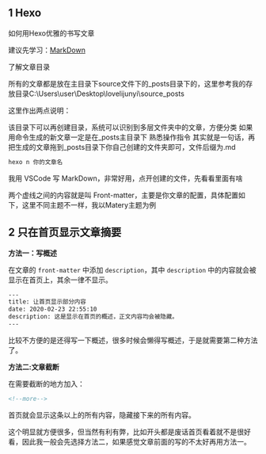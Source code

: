 ## 1 Hexo


如何用Hexo优雅的书写文章

建议先学习：[MarkDown](https://qxienote.com/article/6c09ec5e.html)


了解文章目录

所有的文章都是放在主目录下source文件下的_posts目录下的，这里参考我的存放目录C:\Users\user\Desktop\lovelijunyi\source\_posts

这里作出两点说明：

该目录下可以再创建目录，系统可以识别到多层文件夹中的文章，方便分类
如果用命令生成的新文章一定是在_posts主目录下
熟悉操作指令
其实就是一句话，再把生成的文章拖到_posts目录下你自己创建的文件夹即可，文件后缀为.md

```bash
hexo n 你的文章名
```

我用 VSCode 写 MarkDown，非常好用，点开创建的文件，先看看里面有啥

两个虚线之间的内容就是叫 Front-matter，主要是你文章的配置，具体配置如下，这里不同主题不一样，我以Matery主题为例



## 2 只在首页显示文章摘要

**方法一：写概述**

在文章的 `front-matter` 中添加 `description`，其中 `description` 中的内容就会被显示在首页上，其余一律不显示。

```html
---
title: 让首页显示部分内容
date: 2020-02-23 22:55:10
description: 这是显示在首页的概述，正文内容均会被隐藏。
---
```

比较不方便的是还得写一下概述，很多时候会懒得写概述，于是就需要第二种方法了。

**方法二:文章截断**

在需要截断的地方加入：

```html
<!--more-->
```

首页就会显示这条以上的所有内容，隐藏接下来的所有内容。

这个明显就方便很多，但当然有利有弊，比如开头都是废话首页看着就不是很好看，因此我一般会先选择方法二，如果感觉文章前面的写的不太好再用方法一。



